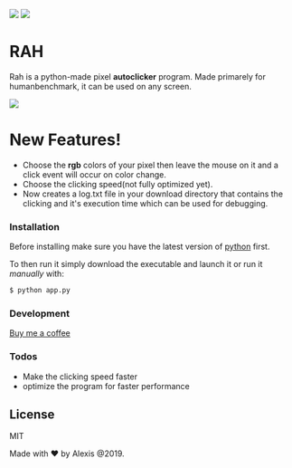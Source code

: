 [![](https://img.shields.io/badge/version-1.0-green)]()
[![](https://img.shields.io/badge/build-stable-orange)]()

# RAH

Rah is a python-made pixel **autoclicker** program. Made primarely for humanbenchmark, it can be used on any screen.

![](https://i.imgur.com/W5Nkhfl_d.jpg?maxwidth=640&shape=thumb&fidelity=medium)

# New Features!

  - Choose the **rgb** colors of your pixel then leave the mouse on it and a click event will occur on color change.
  - Choose the clicking speed(not fully optimized yet).
  - Now creates a log.txt file in your download directory that contains the clicking and it's execution time which can be used for debugging.

### Installation
Before installing make sure you have the latest version of [python](https://www.python.org/downloads/) first.

To then run it simply download the executable and launch it or run it *manually* with:

```sh
$ python app.py
```


### Development

[Buy me a coffee](https://www.buymeacoffee.com/)

### Todos

 - Make the clicking speed faster
 - optimize the program for faster performance

License
----

MIT

Made with ❤️ by Alexis @2019.
